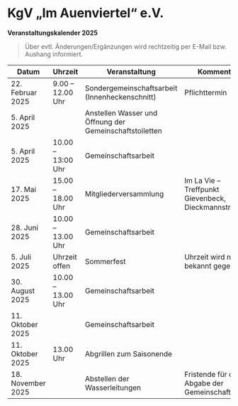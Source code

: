 # KgV „Im Auenviertel“ e.V.

**Veranstaltungskalender 2025**

> Über evtl. Änderungen/Ergänzungen wird rechtzeitig per E-Mail bzw. Aushang informiert.

| Datum             | Uhrzeit           | Veranstaltung                                           | Kommentar                                            |
|-------------------|-------------------|---------------------------------------------------------|------------------------------------------------------|
| 22. Februar 2025  | 9.00 – 12.00 Uhr  | Sondergemeinschaftsarbeit (Innenheckenschnitt)          | Pflichttermin                                        |
| 5. April 2025     |                   | Anstellen Wasser und Öffnung der Gemeinschaftstoiletten |                                                      |
| 5. April 2025     | 10.00 – 13:00 Uhr | Gemeinschaftsarbeit                                     |                                                      |
| 17. Mai 2025      | 15.00 – 18.00 Uhr | Mitgliederversammlung                                   | Im La Vie – Treffpunkt Gievenbeck, Dieckmannstr. 127 |
| 28. Juni 2025     | 10.00 – 13.00 Uhr | Gemeinschaftsarbeit                                     |                                                      |
| 5. Juli 2025      | Uhrzeit offen     | Sommerfest                                              | Uhrzeit wird noch bekannt gegeben                    |
| 30. August 2025   | 10.00 – 13.00 Uhr | Gemeinschaftsarbeit                                     |                                                      |
| 11. Oktober 2025  |                   | Gemeinschaftsarbeit                                     |                                                      |
| 11. Oktober 2025  | 13.00 Uhr         | Abgrillen zum Saisonende                                |                                                      |
| 18. November 2025 |                   | Abstellen der Wasserleitungen                           | Fristende für die Abgabe der Gemeinschaftskarte      |

